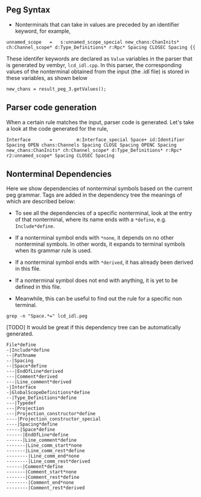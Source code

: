 ## Peg Syntax

- Nonterminals that can take in values are preceded by an identifier
keyword, for example, 
```
unnamed_scope 	= 	s:unnamed_scope_special new_chans:ChanInits* ch:Channel_scope* d:Type_Definitions* r:Rpc* Spacing CLOSEC Spacing {{ 
```
These identifer keywords are declared as `Value` variables in the parser that is generated by vembyr, `lcd_idl.cpp`. In this parser, the corresponding values of the nonterminal obtained from the input (the .idl file) is stored in these variables, as shown below
```
new_chans = result_peg_3.getValues();
```

## Parser code generation

When a certain rule matches the input, parser code is generated. Let's take a look at the code generated for the rule,
```
Interface       =         m:Interface_special Space+ id:Identifier Spacing OPEN chans:Channels Spacing CLOSE Spacing OPENC Spacing new_chans:ChanInits* ch:Channel_scope* d:Type_Definitions* r:Rpc* r2:unnamed_scope* Spacing CLOSEC Spacing
```

## Nonterminal Dependencies

Here we show dependencies of nonterminal symbols
based on the current peg grammar. Tags are added in the dependency 
tree the meanings of which are described below: 

- To see all the dependencies of a specific nonterminal, look at the entry of that nonterminal, where its name ends with a `*define`, e.g. `Include*define`. 
- If a nonterminal symbol ends with `*none`, it depends on no other nonterminal symbols. In other words, it expands to terminal symbols when its grammar rule is used.
- If a nonterminal symbol ends with `*derived`, it has already been derived in this file.
- If a nonterminal symbol does not end with anything, it is yet to be defined in this file.

- Meanwhile, this can be useful to find out the rule for a specific non terminal. 

```
grep -n "Space.*=" lcd_idl.peg 
```

[TODO] It would be great if this dependency tree can be automatically generated.

```
File*define
-|Include*define
--|Pathname
--|Spacing
--|Space*define
---|EndOfLine*derived
---|Comment*derived
---|Line_comment*derived
-|Interface
-|GlobalScopeDefinitions*define
--|Type_Definitions*define
---|Typedef
---|Projection
---|Projection_constructor*define
----|Projection_constructor_special
----|Spacing*define
-----|Space*define
------|EndOfLine*define
------|Line_comment*define
-------|Line_comm_start*none
-------|Line_comm_rest*define
--------|Line_comm_end*none
--------|Line_comm_rest*derived
------|Comment*define
-------|Comment_start*none
-------|Comment_rest*define
--------|Comment_end*none
--------|Comment_rest*derived
```

